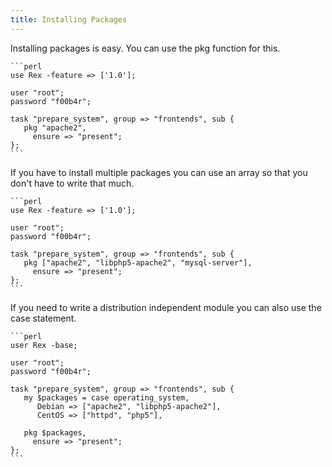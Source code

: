 ```yaml
---
title: Installing Packages
---
```


Installing packages is easy. You can use the pkg function for this.

    ```perl
    use Rex -feature => ['1.0'];

    user "root";
    password "f00b4r";

    task "prepare_system", group => "frontends", sub {
       pkg "apache2",
         ensure => "present";
    };
    ```

If you have to install multiple packages you can use an array so that you don't have to write that much.

    ```perl
    use Rex -feature => ['1.0'];

    user "root";
    password "f00b4r";

    task "prepare_system", group => "frontends", sub {
       pkg ["apache2", "libphp5-apache2", "mysql-server"],
         ensure => "present";
    };
    ```

If you need to write a distribution independent module you can also use the case statement.

    ```perl
    user Rex -base;

    user "root";
    password "f00b4r";

    task "prepare_system", group => "frontends", sub {
       my $packages = case operating_system,
          Debian => ["apache2", "libphp5-apache2"],
          CentOS => ["httpd", "php5"],

       pkg $packages,
         ensure => "present";
    };
    ```
